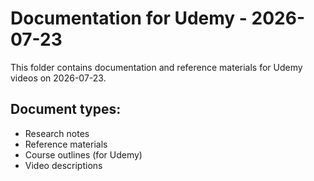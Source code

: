 # Documentation for Udemy - 2026-07-23

This folder contains documentation and reference materials for Udemy videos on 2026-07-23.

## Document types:
- Research notes
- Reference materials
- Course outlines (for Udemy)
- Video descriptions
